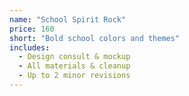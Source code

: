 ```yaml
---
name: "School Spirit Rock"
price: 160
short: "Bold school colors and themes"
includes:
  - Design consult & mockup
  - All materials & cleanup
  - Up to 2 minor revisions
---
```

